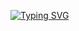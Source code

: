 [![Typing SVG](https://readme-typing-svg.demolab.com?font=Ubuntu&weight=700&size=30&pause=1000&color=0F05F7&width=435&lines=RandomPy)](https://git.io/typing-svg)
